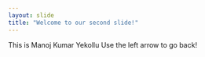 ```yaml
---
layout: slide
title: "Welcome to our second slide!"
---
```

This is Manoj Kumar Yekollu
Use the left arrow to go back!

